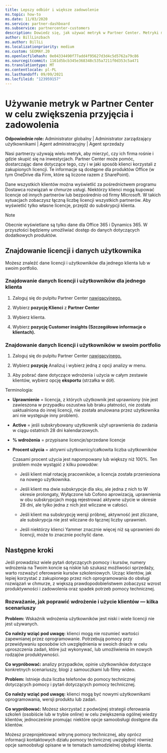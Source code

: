 ```yaml
---
title: Lepszy odbiór i większe zadowolenie
ms.topic: how-to
ms.date: 11/03/2020
ms.service: partner-dashboard
ms.subservice: partnercenter-customers
description: Dowiedz się, jak używać metryk w Partner Center. Metryki mogą pokazywać, czy twoja firma się rozwija, jak klienci używają swoich licencji i gdzie skupić się na inwestycjach.
author: BillLinzbach
ms.author: BillLi
ms.localizationpriority: medium
ms.custom: SEOMAY.20
ms.openlocfilehash: 0e04334490f77add4f95627d3d4c5d5762a79c86
ms.sourcegitcommit: 1161d5bcb345e368348c535a7211f0d353c5a471
ms.translationtype: MT
ms.contentlocale: pl-PL
ms.lasthandoff: 09/09/2021
ms.locfileid: "123959157"
---
```

# <a name="use-metrics-in-partner-center-to-increase-adoption-and-satisfaction"></a>Używanie metryk w Partner Center w celu zwiększenia przyjęcia i zadowolenia

**Odpowiednie role:** Administrator globalny | Administrator zarządzający użytkownikami | Agent administracyjny | Agent sprzedaży

Nasi partnerzy używają wielu metryk, aby mierzyć, czy ich firma rośnie i gdzie skupić się na inwestycjach. Partner Center może pomóc, dostarczając dane dotyczące tego, czy i w jaki sposób klienci korzystali z zakupionych licencji. Te informacje są dostępne dla produktów Office (w tym OneDrive dla Firm, które są liczone razem z SharePoint).

Dane wszystkich klientów można wyświetlić za pośrednictwem programu Dostawca rozwiązań w chmurze usługi. Niektórzy klienci mogą kupować licencje od innych partnerów lub bezpośrednio od firmy Microsoft. W takich sytuacjach zobaczysz łączną liczbę licencji wszystkich partnerów. Aby wyświetlić tylko własne licencje, przejdź do subskrypcji klienta.

> [!NOTE]  
> Obecnie wyświetlane są tylko dane dla Office 365 i Dynamics 365. W przyszłości będziemy umożliwiać dostęp do danych dotyczących dodatkowych produktów.

## <a name="find-license-and-user-data"></a>Znajdowanie licencji i danych użytkownika

Możesz znaleźć dane licencji i użytkowników dla jednego klienta lub w swoim portfolio.

### <a name="find-license-and-user-data-for-a-single-customer"></a>Znajdowanie danych licencji i użytkowników dla jednego klienta

1. Zaloguj się do pulpitu Partner Center [nawigacyjnego.](https://partner.microsoft.com/dashboard)

2. Wybierz **pozycję Klienci** z **Partner Center**

3. Wybierz klienta.

4. Wybierz **pozycję Customer insights (Szczegółowe informacje o klientach).**

### <a name="find-license-and-user-data-across-your-portfolio"></a>Znajdowanie danych licencji i użytkowników w swoim portfolio

1. Zaloguj się do pulpitu Partner Center [nawigacyjnego.](https://partner.microsoft.com/dashboard)

2. Wybierz **pozycję** Analizuj i wybierz jedną z opcji analizy w menu.

3. Aby pobrać dane dotyczące wdrożenia i użycia w całym zestawie klientów, wybierz opcję **eksportu** (strzałka w dół).

Terminologia:

- **Uprawnienie** = licencja, z których użytkownik jest uprawniony (nie jest zawieszona w przypadku oszustwa lub braku płatności, nie została uaktualniona do innej licencji, nie została anulowana przez użytkownika ani nie występuje inny problem).

- **Active** = jeśli subskrybowany użytkownik użył uprawnienia do zadania w ciągu ostatnich 28 dni kalendarzowych.

- **% wdrożenia** = przypisane licencje/sprzedane licencje

- **Procent użycia** = aktywni użytkownicy/całkowita liczba użytkowników

   Czasami procent użycia jest napompowany lub większy niż 100%. Ten problem może wystąpić z kilku powodów:

  - Jeśli klient miał rotację pracowników, a licencja została przeniesiona na nowego użytkownika.

  - Jeśli klient ma dwie subskrypcje dla sku, ale jedna z nich to W okresie prolongaty, Wyłączone lub Cofono aprowizacją, uprawnienia w obu subskrypcjach mogą rejestrować aktywne użycie w okresie 28 dni, ale tylko jedna z nich jest wliczane w całości.

  - Jeśli klient ma subskrypcję wersji próbnej, aktywność jest zliczane, ale subskrypcja nie jest wliczane do łącznej liczby uprawnień.

  - Jeśli niektórzy klienci Yammer znacznie więcej niż są uprawnieni do licencji, może to znacznie pochylić dane.

## <a name="next-steps"></a>Następne kroki

Jeśli prowadzisz wiele pytań dotyczących pomocy i kursów, numery wdrożenia na Twoim koncie są niskie lub szukasz możliwości sprzedaży, warto rozważyć oferowanie kursów szkoleniowych. Ucząc klientów, jak lepiej korzystać z zakupionego przez nich oprogramowania do obsługi rozwiązań w chmurze, z większą prawdopodobieństwem zobaczysz wzrost produktywności i zadowolenia oraz spadek potrzeb pomocy technicznej.

### <a name="considering-how-to-improve-customer-adoption-and-usage---a-couple-scenarios"></a>Rozważanie, jak poprawić wdrożenie i użycie klientów — kilka scenariuszy

**Problem:** Wskaźnik wdrożenia użytkowników jest niski i wiele licencji nie jest używanych.

**Co należy wziąć pod uwagę:** klienci mogą nie rozumieć wartości zapewnianej przez oprogramowanie. Potrzebują pomocy przy przewidywaniu sposobów ich uwzględnienia w swoich dniach w celu uproszczenia zadań, które już wykonywać, lub umożliwienia im nowych rodzajów produktywności.

**Co wypróbować:** analizy przypadków, opinie użytkowników dotyczące konkretnych scenariuszy, blogi z samouczkami lub filmy wideo.

**Problem:** Istnieje duża liczba telefonów do pomocy technicznej dotyczących pomocy i pytań dotyczących pomocy technicznej.

**Co należy wziąć pod uwagę:** klienci mogą być nowymi użytkownikami oprogramowania, wersji produktu lub zadań.

**Co wypróbować:** Możesz skorzystać z podwójnej strategii oferowania szkoleń (osobiście lub w trybie online) w celu zwiększenia ogólnej wiedzy klientów, jednocześnie promując niektóre opcje samoobsługi dostępne dla klientów.

Możesz przeprojektować witrynę pomocy technicznej, aby oprócz [](customer-self-support.md) informacji kontaktowych działu pomocy technicznej uwzględnić również opcje samoobsługi opisane w te tematach samodzielnej obsługi klienta.


